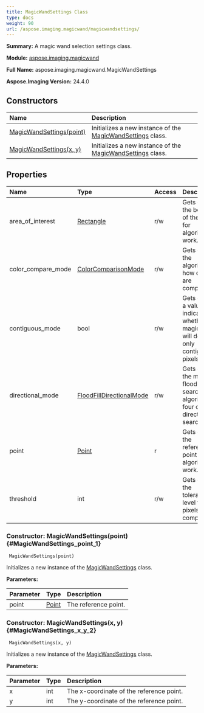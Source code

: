 ```yaml
---
title: MagicWandSettings Class
type: docs
weight: 90
url: /aspose.imaging.magicwand/magicwandsettings/
---
```


**Summary:** A magic wand selection settings class.

**Module:** [aspose.imaging.magicwand](/imaging/python-net/aspose.imaging.magicwand/)

**Full Name:** aspose.imaging.magicwand.MagicWandSettings

**Aspose.Imaging Version:** 24.4.0

## **Constructors**
| **Name** | **Description** |
| :- | :- |
| [MagicWandSettings(point)](#MagicWandSettings_point_1) | Initializes a new instance of the [MagicWandSettings](/imaging/python-net/aspose.imaging.magicwand/magicwandsettings/) class. |
| [MagicWandSettings(x, y)](#MagicWandSettings_x_y_2) | Initializes a new instance of the [MagicWandSettings](/imaging/python-net/aspose.imaging.magicwand/magicwandsettings/) class. |
## **Properties**
| **Name** | **Type** | **Access** | **Description** |
| :- | :- | :- | :- |
| area_of_interest | [Rectangle](/imaging/python-net/aspose.imaging/rectangle) | r/w | Gets or sets the bounds of the area for algorithm work. |
| color_compare_mode | [ColorComparisonMode](/imaging/python-net/aspose.imaging.magicwand/colorcomparisonmode) | r/w | Gets or sets the algorithm how colors are compared. |
| contiguous_mode | bool | r/w | Gets or sets a value indicating whether magic wand will define only contiguous pixels. |
| directional_mode | [FloodFillDirectionalMode](/imaging/python-net/aspose.imaging.magicwand/floodfilldirectionalmode) | r/w | Gets or sets the mode of flood fill search algorithm: four of eight direction search. |
| point | [Point](/imaging/python-net/aspose.imaging/point) | r | Gets or sets the reference point for algorithm work. |
| threshold | int | r/w | Gets or sets the tolerance level for pixels color comparison. |


### Constructor: MagicWandSettings(point) {#MagicWandSettings_point_1}


```
 MagicWandSettings(point) 
```

Initializes a new instance of the [MagicWandSettings](/imaging/python-net/aspose.imaging.magicwand/magicwandsettings/) class.

**Parameters:**

| Parameter | Type | Description |
| :- | :- | :- |
| point | [Point](/imaging/python-net/aspose.imaging/point) | The reference point. |

### Constructor: MagicWandSettings(x, y) {#MagicWandSettings_x_y_2}


```
 MagicWandSettings(x, y) 
```

Initializes a new instance of the [MagicWandSettings](/imaging/python-net/aspose.imaging.magicwand/magicwandsettings/) class.

**Parameters:**

| Parameter | Type | Description |
| :- | :- | :- |
| x | int | The x-coordinate of the reference point. |
| y | int | The y-coordinate of the reference point. |

